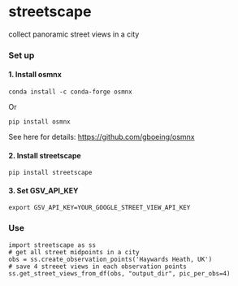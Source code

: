 # streetscape
collect panoramic street views in a city

### Set up

#### 1. Install osmnx
```
conda install -c conda-forge osmnx
```
Or 
```
pip install osmnx
```
See here for details:
https://github.com/gboeing/osmnx


#### 2. Install streetscape
```
pip install streetscape
```

#### 3. Set GSV_API_KEY
```
export GSV_API_KEY=YOUR_GOOGLE_STREET_VIEW_API_KEY
```

### Use
```
import streetscape as ss
# get all street midpoints in a city 
obs = ss.create_observation_points('Haywards Heath, UK')
# save 4 streeet views in each observation points 
ss.get_street_views_from_df(obs, "output_dir", pic_per_obs=4)
```
